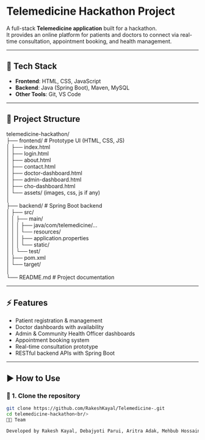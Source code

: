 # Telemedicine Hackathon Project

A full-stack **Telemedicine application** built for a hackathon.  
It provides an online platform for patients and doctors to connect via real-time consultation, appointment booking, and health management.

---

## 🚀 Tech Stack

- **Frontend**: HTML, CSS, JavaScript  
- **Backend**: Java (Spring Boot), Maven, MySQL  
- **Other Tools**: Git, VS Code

---

## 📂 Project Structure

telemedicine-hackathon/<br/>
├── frontend/ # Prototype UI (HTML, CSS, JS)<br/>
│ ├── index.html<br/>
│ ├── login.html<br/>
│ ├── about.html<br/>
│ ├── contact.html<br/>
│ ├── doctor-dashboard.html<br/>
│ ├── admin-dashboard.html<br/>
│ ├── cho-dashboard.html<br/>
│ └── assets/ (images, css, js if any)<br/>
│<br/>
├── backend/ # Spring Boot backend<br/>
│ ├── src/<br/>
│ │ ├── main/<br/>
│ │ │ ├── java/com/telemedicine/...<br/>
│ │ │ └── resources/<br/>
│ │ │ ├── application.properties<br/>
│ │ │ └── static/<br/>
│ │ └── test/<br/>
│ ├── pom.xml<br/>
│ └── target/<br/>
│<br/>
└── README.md # Project documentation<br/>


---

## ⚡ Features

- Patient registration & management  
- Doctor dashboards with availability  
- Admin & Community Health Officer dashboards  
- Appointment booking system  
- Real-time consultation prototype  
- RESTful backend APIs with Spring Boot  

---

## ▶️ How to Use

### 🔹 1. Clone the repository
```bash
git clone https://github.com/RakeshKayal/Telemedicine-.git
cd telemedicine-hackathon<br/>
👨‍💻 Team

Developed by Rakesh Kayal, Debajyoti Parui, Aritra Adak, Mehbub Hossain Sk, Aprita mity for Hackathon


